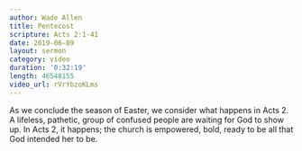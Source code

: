 ```yaml
---
author: Wade Allen
title: Pentecost
scripture: Acts 2:1-41
date: 2019-06-09
layout: sermon
category: video
duration: '0:32:19'
length: 46548155
video_url: rVrYbzoKLms
---
```


As we conclude the season of Easter, we consider what happens in Acts 2. A lifeless, pathetic, group of confused people are waiting for God to show up. In Acts 2, it happens; the church is empowered, bold, ready to be all that God intended her to be.
